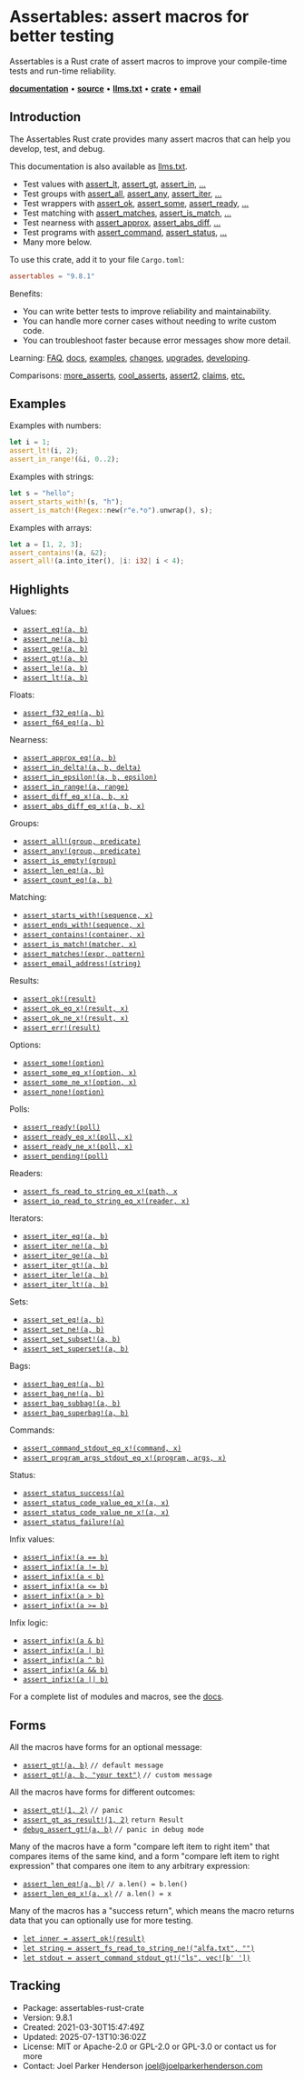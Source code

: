 <!--
tags: #assert #assertion #rust #testing #macros #tdd #testdrivendevelopment
-->

# Assertables: assert macros for better testing

Assertables is a Rust crate of assert macros to improve your compile-time tests and run-time reliability.

**[documentation](https://docs.rs/assertables/)**
•
**[source](https://github.com/sixarm/assertables-rust-crate/)**
•
**[llms.txt](https://raw.githubusercontent.com/sixarm/assertables-rust-crate/refs/heads/main/llms.txt)**
•
**[crate](https://crates.io/crates/assertables)**
•
**[email](mailto:joel@joelparkerhenderson.com)**

## Introduction

The Assertables Rust crate provides many assert macros that can help you
develop, test, and debug.

This documentation is also available as
[llms.txt](https://github.com/sixarm/assertables-rust-crate/llms.txt).

* Test values with
  [assert_lt](https://docs.rs/assertables/9.8.1/assertables/assert_lt),
  [assert_gt](https://docs.rs/assertables/9.8.1/assertables/assert_gt),
  [assert_in](https://docs.rs/assertables/9.8.1/assertables/assert_in),
  […](https://docs.rs/assertables)
* Test groups with
  [assert_all](https://docs.rs/assertables/9.8.1/assertables/assert_all),
  [assert_any](https://docs.rs/assertables/9.8.1/assertables/assert_any),
  [assert_iter](https://docs.rs/assertables/9.8.1/assertables/assert_iter),
  […](https://docs.rs/assertables)
* Test wrappers with
  [assert_ok](https://docs.rs/assertables/9.8.1/assertables/assert_ok),
  [assert_some](https://docs.rs/assertables/9.8.1/assertables/assert_some),
  [assert_ready](https://docs.rs/assertables/9.8.1/assertables/assert_ready),
  […](https://docs.rs/assertables)
* Test matching with
  [assert_matches](https://docs.rs/assertables/9.8.1/assertables/assert_matches),
  [assert_is_match](https://docs.rs/assertables/9.8.1/assertables/assert_is_match),
  […](https://docs.rs/assertables)
* Test nearness with
  [assert_approx](https://docs.rs/assertables/9.8.1/assertables/assert_approx),
  [assert_abs_diff](https://docs.rs/assertables/9.8.1/assertables/assert_abs_diff),
  […](https://docs.rs/assertables/)
* Test programs with
  [assert_command](https://docs.rs/assertables/9.8.1/assertables/assert_command),
  [assert_status](https://docs.rs/assertables/9.8.1/assertables/assert_staus),
  […](https://docs.rs/assertables)
* Many more below.

To use this crate, add it to your file `Cargo.toml`:

```toml
assertables = "9.8.1"
```

Benefits:

* You can write better tests to improve reliability and maintainability.
* You can handle more corner cases without needing to write custom code.
* You can troubleshoot faster because error messages show more detail.

Learning:
[FAQ](https://github.com/SixArm/assertables-rust-crate/tree/main/help/faq),
[docs](https://docs.rs/assertables/),
[examples](https://github.com/SixArm/assertables-rust-crate/blob/main/tests/examples/),
[changes](https://github.com/SixArm/assertables-rust-crate/tree/main/CHANGES.md),
[upgrades](https://github.com/SixArm/assertables-rust-crate/tree/main/help/upgrades/upgrade-from-version-8-to-9),
[developing](https://github.com/SixArm/assertables-rust-crate/tree/main/help/developing/).

Comparisons:
[more_asserts](https://github.com/SixArm/assertables-rust-crate/tree/main/help/comparisons/more_asserts),
[cool_asserts](https://github.com/SixArm/assertables-rust-crate/tree/main/help/comparisons/cool_asserts),
[assert2](https://github.com/SixArm/assertables-rust-crate/tree/main/help/comparisons/assert2),
[claims](https://github.com/SixArm/assertables-rust-crate/tree/main/help/comparisons/claims),
[etc.](https://github.com/SixArm/assertables-rust-crate/tree/main/help/comparisons)

## Examples

Examples with numbers:

```rust
let i = 1;
assert_lt!(i, 2);
assert_in_range!(&i, 0..2);
```

Examples with strings:

```rust
let s = "hello";
assert_starts_with!(s, "h");
assert_is_match!(Regex::new(r"e.*o").unwrap(), s);
```

Examples with arrays:

```rust
let a = [1, 2, 3];
assert_contains!(a, &2);
assert_all!(a.into_iter(), |i: i32| i < 4);
```

## Highlights

Values:

* [`assert_eq!(a, b)`](https://docs.rs/assertables/9.8.1/assertables/assert_eq/)
* [`assert_ne!(a, b)`](https://docs.rs/assertables/9.8.1/assertables/assert_ne/)
* [`assert_ge!(a, b)`](https://docs.rs/assertables/9.8.1/assertables/assert_ge/)
* [`assert_gt!(a, b)`](https://docs.rs/assertables/9.8.1/assertables/assert_gt/)
* [`assert_le!(a, b)`](https://docs.rs/assertables/9.8.1/assertables/assert_le/)
* [`assert_lt!(a, b)`](https://docs.rs/assertables/9.8.1/assertables/assert_lt/)

Floats:

* [`assert_f32_eq!(a, b)`](https://docs.rs/assertables/9.8.1/assertables/assert_f32/assert_f32_eq/)
* [`assert_f64_eq!(a, b)`](https://docs.rs/assertables/9.8.1/assertables/assert_f64/assert_f64_eq/)

Nearness:

* [`assert_approx_eq!(a, b)`](https://docs.rs/assertables/9.8.1/assertables/assert_approx/assert_approx_eq/)
* [`assert_in_delta!(a, b, delta)`](https://docs.rs/assertables/9.8.1/assertables/assert_in/assert_in_delta/)
* [`assert_in_epsilon!(a, b, epsilon)`](https://docs.rs/assertables/9.8.1/assertables/assert_in/assert_in_epsilon/)
* [`assert_in_range!(a, range)`](https://docs.rs/assertables/9.8.1/assertables/assert_in/assert_in_range/)
* [`assert_diff_eq_x!(a, b, x)`](https://docs.rs/assertables/9.8.1/assertables/assert_diff/assert_diff_eq_x/)
* [`assert_abs_diff_eq_x!(a, b, x)`](https://docs.rs/assertables/9.8.1/assertables/assert_abs_diff/assert_abs_diff_eq_x/)

Groups:

* [`assert_all!(group, predicate)`](https://docs.rs/assertables/9.8.1/assertables/assert_all/)
* [`assert_any!(group, predicate)`](https://docs.rs/assertables/9.8.1/assertables/assert_any/)
* [`assert_is_empty!(group)`](https://docs.rs/assertables/9.8.1/assertables/assert_is_empty/assert_is_empty/)
* [`assert_len_eq!(a, b)`](https://docs.rs/assertables/9.8.1/assertables/assert_len/assert_len_eq/)
* [`assert_count_eq!(a, b)`](https://docs.rs/assertables/9.8.1/assertables/assert_count/assert_count_eq/)

Matching:

* [`assert_starts_with!(sequence, x)`](https://docs.rs/assertables/9.8.1/assertables/assert_starts_with/)
* [`assert_ends_with!(sequence, x)`](https://docs.rs/assertables/9.8.1/assertables/assert_ends_with/)
* [`assert_contains!(container, x)`](https://docs.rs/assertables/9.8.1/assertables/assert_contains/)
* [`assert_is_match!(matcher, x)`](https://docs.rs/assertables/9.8.1/assertables/assert_is_match/)
* [`assert_matches!(expr, pattern)`](https://docs.rs/assertables/9.8.1/assertables/assert_matches/)
* [`assert_email_address!(string)`](https://docs.rs/assertables/9.8.1/assertables/assert_email_address/)

Results:

* [`assert_ok!(result)`](https://docs.rs/assertables/9.8.1/assertables/assert_ok/)
* [`assert_ok_eq_x!(result, x)`](https://docs.rs/assertables/9.8.1/assertables/assert_ok/assert_ok_eq_x/)
* [`assert_ok_ne_x!(result, x)`](https://docs.rs/assertables/9.8.1/assertables/assert_ok/assert_ok_ne_x/)
* [`assert_err!(result)`](https://docs.rs/assertables/9.8.1/assertables/assert_err/)

Options:

* [`assert_some!(option)`](https://docs.rs/assertables/9.8.1/assertables/assert_some/)
* [`assert_some_eq_x!(option, x)`](https://docs.rs/assertables/9.8.1/assertables/assert_some/assert_some_eq_x/)
* [`assert_some_ne_x!(option, x)`](https://docs.rs/assertables/9.8.1/assertables/assert_some/assert_some_ne_x/)
* [`assert_none!(option)`](https://docs.rs/assertables/9.8.1/assertables/assert_none/)

Polls:

* [`assert_ready!(poll)`](https://docs.rs/assertables/9.8.1/assertables/assert_ready/)
* [`assert_ready_eq_x!(poll, x)`](https://docs.rs/assertables/9.8.1/assertables/assert_ready/assert_ready_eq_x/)
* [`assert_ready_ne_x!(poll, x)`](https://docs.rs/assertables/9.8.1/assertables/assert_ready/assert_ready_ne_x/)
* [`assert_pending!(poll)`](https://docs.rs/assertables/9.8.1/assertables/assert_pending/)

Readers:

* [`assert_fs_read_to_string_eq_x!(path, x`](https://docs.rs/assertables/9.8.1/assertables/assert_fs_read_to_string/)
* [`assert_io_read_to_string_eq_x!(reader, x)`](https://docs.rs/assertables/9.8.1/assertables/assert_io_read_to_string/)

Iterators:

* [`assert_iter_eq!(a, b)`](https://docs.rs/assertables/9.8.1/assertables/assert_iter/assert_iter_eq/)
* [`assert_iter_ne!(a, b)`](https://docs.rs/assertables/9.8.1/assertables/assert_iter/assert_iter_ne/)
* [`assert_iter_ge!(a, b)`](https://docs.rs/assertables/9.8.1/assertables/assert_iter/assert_iter_ge/)
* [`assert_iter_gt!(a, b)`](https://docs.rs/assertables/9.8.1/assertables/assert_iter/assert_iter_gt/)
* [`assert_iter_le!(a, b)`](https://docs.rs/assertables/9.8.1/assertables/assert_iter/assert_iter_le/)
* [`assert_iter_lt!(a, b)`](https://docs.rs/assertables/9.8.1/assertables/assert_iter/assert_iter_lt/)

Sets:

* [`assert_set_eq!(a, b)`](https://docs.rs/assertables/9.8.1/assertables/assert_set/assert_set_eq/)
* [`assert_set_ne!(a, b)`](https://docs.rs/assertables/9.8.1/assertables/assert_set/assert_set_ne/)
* [`assert_set_subset!(a, b)`](https://docs.rs/assertables/9.8.1/assertables/assert_set/assert_set_subset/)
* [`assert_set_superset!(a, b)`](https://docs.rs/assertables/9.8.1/assertables/assert_set/assert_set_superset/)

Bags:

* [`assert_bag_eq!(a, b)`](https://docs.rs/assertables/9.8.1/assertables/assert_bag/assert_bag_eq/)
* [`assert_bag_ne!(a, b)`](https://docs.rs/assertables/9.8.1/assertables/assert_bag/assert_bag_ne/)
* [`assert_bag_subbag!(a, b)`](https://docs.rs/assertables/9.8.1/assertables/assert_bag/assert_bag_subbag/)
* [`assert_bag_superbag!(a, b)`](https://docs.rs/assertables/9.8.1/assertables/assert_bag/assert_bag_superbag/)

Commands:

* [`assert_command_stdout_eq_x!(command, x)`](https://docs.rs/assertables/9.8.1/assertables/assert_command/)
* [`assert_program_args_stdout_eq_x!(program, args, x)`](https://docs.rs/assertables/9.8.1/assertables/assert_program_args/)

Status:

* [`assert_status_success!(a)`](https://docs.rs/assertables/9.8.1/assertables/assert_status/assert_status_success/)
* [`assert_status_code_value_eq_x!(a, x)`](https://docs.rs/assertables/9.8.1/assertables/assert_status/assert_status_code_value_eq_x/)
* [`assert_status_code_value_ne_x!(a, x)`](https://docs.rs/assertables/9.8.1/assertables/assert_status/assert_status_code_value_ne_x/)
* [`assert_status_failure!(a)`](https://docs.rs/assertables/9.8.1/assertables/assert_status/assert_status_failure/)

Infix values:

* [`assert_infix!(a == b)`](https://docs.rs/assertables/9.8.1/assertables/assert_infix/)
* [`assert_infix!(a != b)`](https://docs.rs/assertables/9.8.1/assertables/assert_infix/)
* [`assert_infix!(a < b)`](https://docs.rs/assertables/9.8.1/assertables/assert_infix/)
* [`assert_infix!(a <= b)`](https://docs.rs/assertables/9.8.1/assertables/assert_infix/)
* [`assert_infix!(a > b)`](https://docs.rs/assertables/9.8.1/assertables/assert_infix/)
* [`assert_infix!(a >= b)`](https://docs.rs/assertables/9.8.1/assertables/assert_infix/)

Infix logic:

* [`assert_infix!(a & b)`](https://docs.rs/assertables/9.8.1/assertables/assert_infix/)
* [`assert_infix!(a | b)`](https://docs.rs/assertables/9.8.1/assertables/assert_infix/)
* [`assert_infix!(a ^ b)`](https://docs.rs/assertables/9.8.1/assertables/assert_infix/)
* [`assert_infix!(a && b)`](https://docs.rs/assertables/9.8.1/assertables/assert_infix/)
* [`assert_infix!(a || b)`](https://docs.rs/assertables/9.8.1/assertables/assert_infix/)

For a complete list of modules and macros, see the [docs](https://docs.rs/assertables/).

## Forms

All the macros have forms for an optional message:

* [`assert_gt!(a, b)`](https://docs.rs/assertables/9.8.1/assertables/macro.assert_gt.html) `// default message`
* [`assert_gt!(a, b, "your text")`](https://docs.rs/assertables/9.8.1/assertables/macro.assert_gt.html) `// custom message`

All the macros have forms for different outcomes:

* [`assert_gt!(1, 2)`](https://docs.rs/assertables/9.8.1/assertables/macro.assert_gt.html) `// panic`
* [`assert_gt_as_result!(1, 2)`](https://docs.rs/assertables/9.8.1/assertables/macro.assert_gt_as_result.html) `return Result`
* [`debug_assert_gt!(a, b)`](https://docs.rs/assertables/9.8.1/assertables/macro.debug_assert_gt.html) `// panic in debug mode`

Many of the macros have a form "compare left item to right item" that compares
items of the same kind, and a form "compare left item to right expression" that
compares one item to any arbitrary expression:

* [`assert_len_eq!(a, b)`](https://docs.rs/assertables/9.8.1/assertables/macro.assert_ok_eq.html) `// a.len() = b.len()`
* [`assert_len_eq_x!(a, x)`](https://docs.rs/assertables/9.8.1/assertables/macro.assert_ok_eq_x.html) `// a.len() = x`

Many of the macros has a "success return", which means the macro returns data that you can optionally use for more testing.

* [`let inner = assert_ok!(result)`](https://docs.rs/assertables/9.8.1/assertables/macro.assert_ok.html)
* [`let string = assert_fs_read_to_string_ne!("alfa.txt", "")`](https://docs.rs/assertables/9.8.1/assertables/macro.assert_fs_read_to_string_ne.html)
* [`let stdout = assert_command_stdout_gt!("ls", vec![b' '])`](https://docs.rs/assertables/9.8.1/assertables/macro.assert_command_stdout_gt.html)

## Tracking

* Package: assertables-rust-crate
* Version: 9.8.1
* Created: 2021-03-30T15:47:49Z
* Updated: 2025-07-13T10:36:02Z
* License: MIT or Apache-2.0 or GPL-2.0 or GPL-3.0 or contact us for more
* Contact: Joel Parker Henderson <joel@joelparkerhenderson.com>
